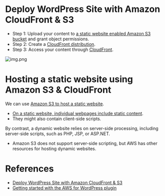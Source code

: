 # Deploy WordPress Site with Amazon CloudFront & S3
- Step 1: Upload your content to [a static website enabled Amazon S3 bucket](../2_AWS/6_StorageServices/3_S3ObjectStorage/Readme.md) and grant object permissions.
- Step 2: Create a [CloudFront distribution](../2_AWS/16_NetworkingAndContentDelivery/1_EdgeNetworking/AmazonCloudFront.md).
- Step 3: Access your content through [CloudFront](../2_AWS/16_NetworkingAndContentDelivery/1_EdgeNetworking/AmazonCloudFront.md).

![img.png](https://d2908q01vomqb2.cloudfront.net/cb4e5208b4cd87268b208e49452ed6e89a68e0b8/2017/11/06/1-1024x576.png)

# Hosting a static website using Amazon S3 & CloudFront

We can use [Amazon S3 to host a static website](https://docs.aws.amazon.com/AmazonS3/latest/userguide/WebsiteHosting.html).
- [On a static website, individual webpages include static content](../7_Scalability/CDNs/StaticContent.md). 
- They might also contain client-side scripts.

By contrast, a dynamic website relies on server-side processing, including server-side scripts, such as PHP, JSP, or ASP.NET.
- Amazon S3 does not support server-side scripting, but AWS has other resources for hosting dynamic websites.

# References
- [Deploy WordPress Site with Amazon CloudFront & S3](https://aws.amazon.com/blogs/startups/how-to-accelerate-your-wordpress-site-with-amazon-cloudfront/)
- [Getting started with the AWS for WordPress plugin](https://docs.aws.amazon.com/AmazonCloudFront/latest/DeveloperGuide/WordPressPlugIn.html)